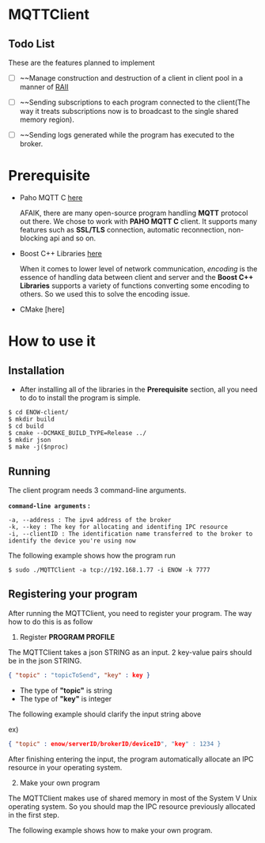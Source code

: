 MQTTClient
=========================

Todo List
---------
These are the features planned to implement

- [ ] ~~Manage construction and destruction of a client in client pool in a manner of [RAII](https://en.wikipedia.org/wiki/Resource_Acquisition_Is_Initialization)

- [ ] ~~Sending subscriptions to each program connected to the client(The way it treats subscriptions now is to broadcast to the single shared memory region).

- [ ] ~~Sending logs generated while the program has executed to the broker.

Prerequisite
==========

- Paho MQTT C [here](https://eclipse.org/paho/clients/c/)

  AFAIK, there are many open-source program handling __MQTT__ protocol out there. We chose to work with __PAHO MQTT C__ client. It supports many features such as __SSL/TLS__ connection, automatic reconnection, non-blocking api and so on.

- Boost C++ Libraries [here](http://www.boost.org/users/download/)

  When it comes to lower level of network communication, _encoding_ is the essence of handling data between client and server and the __Boost C++ Libraries__ supports a variety of functions converting some encoding to others. So we used this to solve the encoding issue.

- CMake [here]

How to use it
==========

Installation
----------
* After installing all of the libraries in the __Prerequisite__ section, all you need to do to install the program is simple.</br>    

```
$ cd ENOW-client/
$ mkdir build
$ cd build
$ cmake --DCMAKE_BUILD_TYPE=Release ../
$ mkdir json
$ make -j($nproc)
```

Running
----------

The client program needs 3 command-line arguments.</br>

__`command-line arguments` :__
```
-a, --address : The ipv4 address of the broker
-k, --key : The key for allocating and identifing IPC resource
-i, --clientID : The identification name transferred to the broker to identify the device you're using now
```

The following example shows how the program run

```
$ sudo ./MQTTClient -a tcp://192.168.1.77 -i ENOW -k 7777
```

Registering your program
----------
After running the MQTTClient, you need to register your program. The way how to do this is as follow

1. Register __PROGRAM PROFILE__

The MQTTClient takes a json STRING as an input. 2 key-value pairs should be in the json STRING.

```JSON
{ "topic" : "topicToSend", "key" : key }
```

* The type of __"topic"__ is string
* The type of __"key"__ is integer

The following example should clarify the input string above

ex)
```JSON
{ "topic" : enow/serverID/brokerID/deviceID", "key" : 1234 }
```

After finishing entering the input, the program automatically allocate an IPC resource in your operating system.

2. Make your own program

The MQTTClient makes use of shared memory in most of the System V Unix operating system. So you should map the IPC resource previously allocated in the first step.

The following example shows how to make your own program.

```

```
